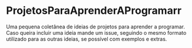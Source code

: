 # ProjetosParaAprenderAProgramarr
Uma pequena coletânea de ideias de projetos para aprender a programar. Caso queira incluir uma ideia mande um issue, seguindo o mesmo formato utilizado para as outras ideias, se possível com exemplos e extras.
